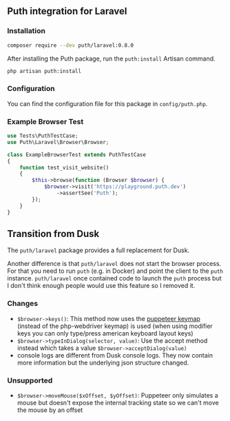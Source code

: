 ## Puth integration for Laravel

### Installation

```bash
composer require --dev puth/laravel:0.8.0
```

After installing the Puth package, run the `puth:install` Artisan command.

```bash
php artisan puth:install
```

### Configuration

You can find the configuration file for this package in `config/puth.php`.

### Example Browser Test

```php
use Tests\PuthTestCase;
use Puth\Laravel\Browser\Browser;

class ExampleBrowserTest extends PuthTestCase
{
    function test_visit_website()
    {
        $this->browse(function (Browser $browser) {
            $browser->visit('https://playground.puth.dev')
                ->assertSee('Puth');
        });
    }
}
```

## Transition from Dusk

The `puth/laravel` package provides a full replacement for Dusk.

Another difference is that `puth/laravel` does not start the browser process. For that you need to run `puth` (e.g. in
Docker) and point the client to the `puth` instance. `puth/laravel` once contained code to launch the `puth` process
but I don't think enough people would use this feature so I removed it.

### Changes

- `$browser->keys()`: This method now uses the [puppeteer keymap](https://pptr.dev/api/puppeteer.keyinput) (instead of the php-webdriver keymap) is used (when using modifier keys you can only type/press american keyboard layout keys)
- `$browser->typeInDialog(selector, value)`: Use the accept method instead which takes a value `$browser->acceptDialog(value)`
- console logs are different from Dusk console logs. They now contain more information but the underlying json structure changed.

### Unsupported

- `$browser->moveMouse($xOffset, $yOffset)`: Puppeteer only simulates a mouse but doesn't expose the internal tracking state so we can't move the mouse by an offset
